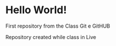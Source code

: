 # Hello World!
 First repository from the Class Git e GitHUB

 Repository created while class in Live
